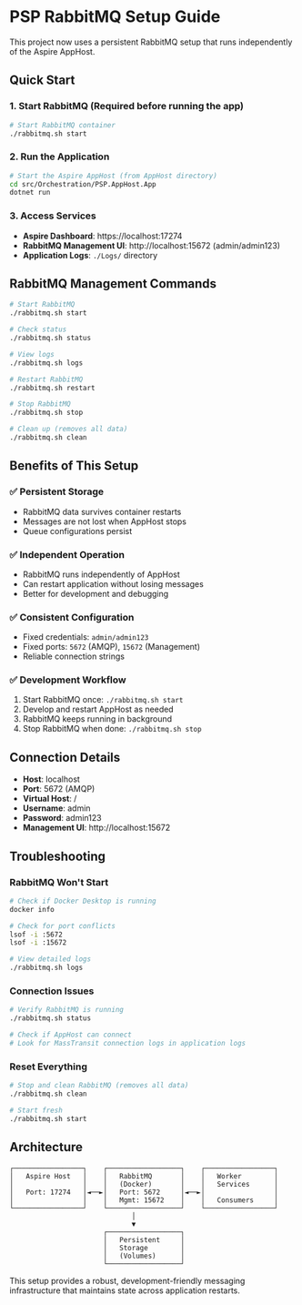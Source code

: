 # PSP RabbitMQ Setup Guide

This project now uses a persistent RabbitMQ setup that runs independently of the Aspire AppHost.

## Quick Start

### 1. Start RabbitMQ (Required before running the app)
```bash
# Start RabbitMQ container
./rabbitmq.sh start
```

### 2. Run the Application
```bash
# Start the Aspire AppHost (from AppHost directory)
cd src/Orchestration/PSP.AppHost.App
dotnet run
```

### 3. Access Services
- **Aspire Dashboard**: https://localhost:17274
- **RabbitMQ Management UI**: http://localhost:15672 (admin/admin123)
- **Application Logs**: `./Logs/` directory

## RabbitMQ Management Commands

```bash
# Start RabbitMQ
./rabbitmq.sh start

# Check status
./rabbitmq.sh status

# View logs
./rabbitmq.sh logs

# Restart RabbitMQ
./rabbitmq.sh restart

# Stop RabbitMQ
./rabbitmq.sh stop

# Clean up (removes all data)
./rabbitmq.sh clean
```

## Benefits of This Setup

### ✅ **Persistent Storage**
- RabbitMQ data survives container restarts
- Messages are not lost when AppHost stops
- Queue configurations persist

### ✅ **Independent Operation**
- RabbitMQ runs independently of AppHost
- Can restart application without losing messages
- Better for development and debugging

### ✅ **Consistent Configuration**
- Fixed credentials: `admin/admin123`
- Fixed ports: `5672` (AMQP), `15672` (Management)
- Reliable connection strings

### ✅ **Development Workflow**
1. Start RabbitMQ once: `./rabbitmq.sh start`
2. Develop and restart AppHost as needed
3. RabbitMQ keeps running in background
4. Stop RabbitMQ when done: `./rabbitmq.sh stop`

## Connection Details

- **Host**: localhost
- **Port**: 5672 (AMQP)
- **Virtual Host**: /
- **Username**: admin
- **Password**: admin123
- **Management UI**: http://localhost:15672

## Troubleshooting

### RabbitMQ Won't Start
```bash
# Check if Docker Desktop is running
docker info

# Check for port conflicts
lsof -i :5672
lsof -i :15672

# View detailed logs
./rabbitmq.sh logs
```

### Connection Issues
```bash
# Verify RabbitMQ is running
./rabbitmq.sh status

# Check if AppHost can connect
# Look for MassTransit connection logs in application logs
```

### Reset Everything
```bash
# Stop and clean RabbitMQ (removes all data)
./rabbitmq.sh clean

# Start fresh
./rabbitmq.sh start
```

## Architecture

```
┌─────────────────┐    ┌──────────────────┐    ┌─────────────────┐
│   Aspire Host   │    │   RabbitMQ       │    │   Worker        │
│                 │    │   (Docker)       │    │   Services      │
│   Port: 17274   │◄──►│   Port: 5672     │◄──►│                 │
│                 │    │   Mgmt: 15672    │    │   Consumers     │
└─────────────────┘    └──────────────────┘    └─────────────────┘
                              │
                              ▼
                       ┌──────────────────┐
                       │   Persistent     │
                       │   Storage        │
                       │   (Volumes)      │
                       └──────────────────┘
```

This setup provides a robust, development-friendly messaging infrastructure that maintains state across application restarts.
